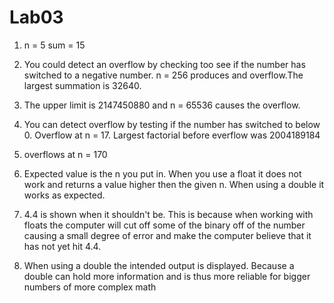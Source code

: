 # Lab03

1. n = 5
sum = 15

2. You could detect an overflow by checking too see if the number has switched to a negative number. n = 256 produces and overflow.The largest summation is 32640.

3. The upper limit is 2147450880 and n = 65536 causes the overflow. 

4. You can detect overflow by testing if the number has switched to below 0. Overflow at n = 17. Largest factorial before everflow was 2004189184

5. overflows at  n = 170

6. Expected value is the n you put in. When you use a float it does not work and returns a value higher then the given n. When using a double it works as expected.

7. 4.4 is shown when it shouldn't be. This is because when working with floats the computer will cut off some of the binary off of the number causing a small degree of error and make the computer believe that it has not yet hit 4.4.

8. When using a double the intended output is displayed. Because a double can hold more information and is thus more reliable for bigger numbers of more complex math
